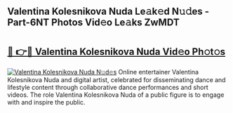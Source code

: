 ## Valentina Kolesnikova Nuda Le𝚊k𝚎d N𝚞𝚍es - Part-6NT Photos Vid𝚎o Le𝚊ks ZwMDT

# <h2><a href="http://fbbhvz.evod.top/?m=Valentina+Kolesnikova+Nuda">🔗 👉🔴 Valentina Kolesnikova Nuda Vid𝚎o Ph𝚘t𝚘s</a></h2>

[![Valentina Kolesnikova Nuda N𝚞d𝚎s](https://i.imgur.com/8V9OHl7.gif)](http://fbbhvz.evod.top/?m=Valentina+Kolesnikova+Nuda)
Online entertainer Valentina Kolesnikova Nuda and digital artist, celebrated for disseminating dance and lifestyle content through collaborative dance performances and short videos. The role Valentina Kolesnikova Nuda of a public figure is to engage with and inspire the public. 
